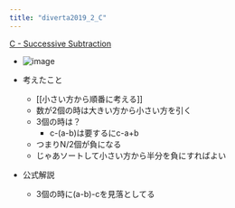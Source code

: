 ```yaml
---
title: "diverta2019_2_C"
---
```


[C - Successive Subtraction](https://atcoder.jp/contests/diverta2019-2/tasks/diverta2019_2_c)
- ![image](https://gyazo.com/b445456237ffb73c3e17a53ff8a93a4b/thumb/1000)

- 考えたこと
    - [[小さい方から順番に考える]]
    - 数が2個の時は大きい方から小さい方を引く
    - 3個の時は？
        - c-(a-b)は要するにc-a+b
    - つまりN/2個が負になる
    - じゃあソートして小さい方から半分を負にすればよい
- 公式解説
    - 3個の時に(a-b)-cを見落としてる

